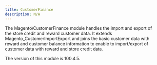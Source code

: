 ```yaml
---
title: CustomerFinance
description: N/A
---
```


The Magento\CustomerFinance module handles the import and export of the store credit and reward customer data.
It extends Magento_CustomerImportExport and joins the basic customer data with reward and customer balance information to enable to import/export of customer data with reward and store credit data.

<InlineAlert slots="text" />
The version of this module is 100.4.5.

